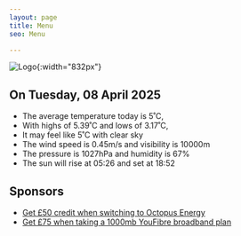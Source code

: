 ```yaml
---
layout: page
title: Menu
seo: Menu

---
```


![Logo](/images/logo.jpg){:width="832px"}

<!-- weather_marker starts -->
## On Tuesday, 08 April 2025

- The average temperature today is 5˚C,
- With highs of 5.39˚C and lows of 3.17˚C,
- It may feel like 5˚C with clear sky
- The wind speed is 0.45m/s and visibility is 10000m
- The pressure is 1027hPa and humidity is 67%
- The sun will rise at 05:26 and set at 18:52

<!-- weather_marker ends -->

## Sponsors

- [Get £50 credit when switching to Octopus Energy](https://bit.ly/3oD1nnS)
- [Get £75 when taking a 1000mb YouFibre broadband plan](https://aklam.io/91zWhU?)



